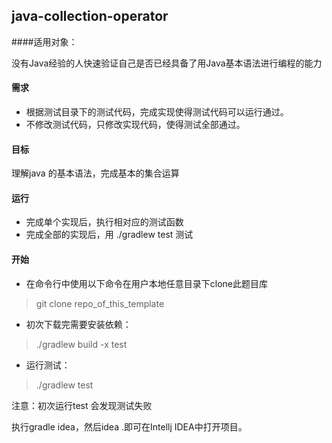 ## java-collection-operator 

####适用对象：

 没有Java经验的人快速验证自己是否已经具备了用Java基本语法进行编程的能力

#### 需求
+ 根据测试目录下的测试代码，完成实现使得测试代码可以运行通过。
+ 不修改测试代码，只修改实现代码，使得测试全部通过。

#### 目标
理解java 的基本语法，完成基本的集合运算

#### 运行
+ 完成单个实现后，执行相对应的测试函数
+ 完成全部的实现后，用 ./gradlew test 测试

#### 开始
+ 在命令行中使用以下命令在用户本地任意目录下clone此题目库

> git clone repo_of_this_template

+ 初次下载完需要安装依赖：

> ./gradlew build -x test

+ 运行测试：

> ./gradlew test

注意：初次运行test 会发现测试失败 

执行gradle idea，然后idea .即可在Intellj IDEA中打开项目。